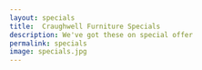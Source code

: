 ```yaml
---
layout: specials
title:  Craughwell Furniture Specials
description: We've got these on special offer
permalink: specials
image: specials.jpg
---
```

